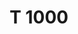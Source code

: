 ---
title: 'T 1000'
'description': 'lorem ipsulm bakbkedkjehehdkehdekhdhek'
'image': 'node_seb.jpg'

links:
  - title: 'AliExpress Antenna'
    url: 'https://aliexpress.com'
  - title: 'Amazon Option'
    url: 'https://amazon.com'
  - title: 'Google Docs'
    url: 'https://docs.google.com'
  - title: 'AliExpress Antenna'
    url: 'https://aliexpress.com'
  - title: 'Amazon Option'
    url: 'https://amazon.com'
  - title: 'Google Docs'
    url: 'https://docs.google.com'
  - title: 'AliExpress Antenna'
    url: 'https://aliexpress.com'
  - title: 'Amazon Option'
    url: 'https://amazon.com'
  - title: 'Google Docs'
    url: 'https://docs.google.com'
---